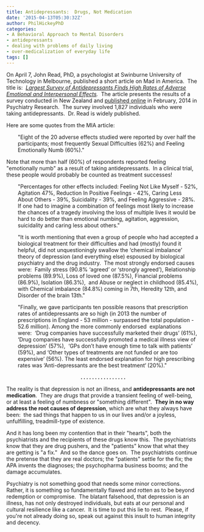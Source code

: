 ```yaml
---
title: Antidepressants:  Drugs, Not Medication
date: '2015-04-13T05:30:32Z'
author: PhilHickeyPhD
categories:
- A Behavioral Approach to Mental Disorders
- antidepressants
- dealing with problems of daily living
- over-medicalization of everyday life
tags: []
---
```


On April 7, John Read, PhD, a psychologist at Swinburne University of Technology in Melbourne, published a short article on Mad in America.  The title is:  <em><a href="http://www.madinamerica.com/2015/04/largest-survey-date-finds-high-rates-emotional-interpersonal-adverse-effects-antidepressants/">Largest Survey of Antidepressants Finds High Rates of Adverse Emotional and Interpersonal Effects</a>.</em>  The article presents the results of a survey conducted in New Zealand and <a href="http://www.psy-journal.com/article/S0165-1781%2814%2900083-3/abstract">published online</a> in February, 2014 in Psychiatry Research.  The survey involved 1,827 individuals who were taking antidepressants.  Dr. Read is widely published. <em> </em>

Here are some quotes from the MIA article:
<p style="padding-left: 30px;">"Eight of the 20 adverse effects studied were reported by over half the participants; most frequently Sexual Difficulties (62%) and Feeling Emotionally Numb (60%)."</p>
Note that more than half (60%) of respondents reported feeling "emotionally numb" as a result of taking antidepressants.  In a clinical trial, these people would probably be counted as treatment successes!
<p style="padding-left: 30px;">"Percentages for other effects included: Feeling Not Like Myself - 52%, Agitation 47%, Reduction In Positive Feelings - 42%, Caring Less About Others - 39%, Suicidality - 39%, and Feeling Aggressive - 28%.   If one had to imagine a combination of feelings most likely to increase the chances of a tragedy involving the loss of multiple lives it would be hard to do better than emotional numbing, agitation, aggression, suicidality and caring less about others."</p>
<p style="padding-left: 30px;">"It is worth mentioning that even a group of people who had accepted a biological treatment for their difficulties and had (mostly) found it helpful, did not unquestioningly swallow the ‘chemical imbalance’ theory of depression (and everything else) espoused by biological psychiatry and the drug industry.  The most strongly endorsed causes were:  Family stress (90.8% ‘agreed’ or ‘strongly agreed’), Relationship problems (89.9%), Loss of loved one (87.5%), Financial problems (86.9%), Isolation (86.3%),  and Abuse or neglect in childhood (85.4%), with Chemical imbalance (84.8%) coming in 7th, Heredity 12th, and Disorder of the brain 13th."</p>
<p style="padding-left: 30px;">"Finally, we gave participants ten possible reasons that prescription rates of antidepressants are so high (in 2013 the number of prescriptions in England - 53 million - surpassed the total population - 52.6 million). Among the more commonly endorsed  explanations were:  ‘Drug companies have successfully marketed their drugs’ (61%), ‘Drug companies have successfully promoted a medical illness view of depression’ (57%),  ‘GPs don’t have enough time to talk with patients’ (59%), and ‘Other types of treatments are not funded or are too expensive’ (56%). The least endorsed explanation for high prescribing rates was ‘Anti-depressants are the best treatment‘ (20%)."</p>
<p style="text-align: center;"> <strong>. . . . . . . . . . . . . . . .</strong></p>
The reality is that depression is not an illness, and <strong>antidepressants are not medication</strong>.  They are <em>drugs</em> that provide a transient feeling of well-being, or at least a feeling of numbness or "something different".  <strong>They in no way address the root causes of depression</strong>, which are what they always have been:  the sad things that happen to us in our lives and/or a joyless, unfulfilling, treadmill-type of existence.

And it has long been my contention that in their "hearts", both the psychiatrists and the recipients of these drugs know this.  The psychiatrists know that they are drug pushers, and the "patients" know that what they are getting is "a fix."  And so the dance goes on.  The psychiatrists continue the pretense that they are real doctors; the "patients" settle for the fix; the APA invents the diagnoses; the psychopharma business booms; and the damage accumulates.

Psychiatry is not something good that needs some minor corrections.  Rather, it is something so fundamentally flawed and rotten as to be beyond redemption or compromise.  The blatant falsehood, that depression is an illness, has not only destroyed individuals, but eats at our personal and cultural resilience like a cancer.  It is time to put this lie to rest.  Please, if you're not already doing so, speak out against this insult to human integrity and decency.